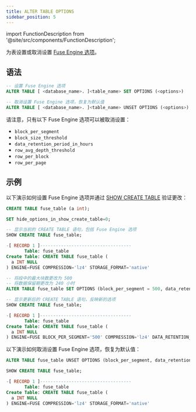 ```yaml
---
title: ALTER TABLE OPTIONS
sidebar_position: 5
---
```

import FunctionDescription from '@site/src/components/FunctionDescription';

<FunctionDescription description="引入或更新: v1.2.643"/>

为表设置或取消设置 [Fuse Engine 选项](../../../00-sql-reference/30-table-engines/00-fuse.md#fuse-engine-options)。

## 语法

```sql
-- 设置 Fuse Engine 选项
ALTER TABLE [ <database_name>. ]<table_name> SET OPTIONS (<options>)

-- 取消设置 Fuse Engine 选项，恢复为默认值
ALTER TABLE [ <database_name>. ]<table_name> UNSET OPTIONS (<options>)
```

请注意，只有以下 Fuse Engine 选项可以被取消设置：

- `block_per_segment`
- `block_size_threshold`
- `data_retention_period_in_hours`
- `row_avg_depth_threshold`
- `row_per_block`
- `row_per_page`

## 示例

以下演示如何设置 Fuse Engine 选项并通过 [SHOW CREATE TABLE](show-create-table.md) 验证更改：

```sql
CREATE TABLE fuse_table (a int);

SET hide_options_in_show_create_table=0;

-- 显示当前的 CREATE TABLE 语句，包括 Fuse Engine 选项
SHOW CREATE TABLE fuse_table;

-[ RECORD 1 ]-----------------------------------
       Table: fuse_table
Create Table: CREATE TABLE fuse_table (
  a INT NULL
) ENGINE=FUSE COMPRESSION='lz4' STORAGE_FORMAT='native'

-- 将段中的最大块数更改为 500
-- 将数据保留期更改为 240 小时
ALTER TABLE fuse_table SET OPTIONS (block_per_segment = 500, data_retention_period_in_hours = 240);

-- 显示更新后的 CREATE TABLE 语句，反映新的选项
SHOW CREATE TABLE fuse_table;

-[ RECORD 1 ]-----------------------------------
       Table: fuse_table
Create Table: CREATE TABLE fuse_table (
  a INT NULL
) ENGINE=FUSE BLOCK_PER_SEGMENT='500' COMPRESSION='lz4' DATA_RETENTION_PERIOD_IN_HOURS='240' STORAGE_FORMAT='native'
```

以下演示如何取消设置 Fuse Engine 选项，恢复为默认值：

```sql
ALTER TABLE fuse_table UNSET OPTIONS (block_per_segment, data_retention_period_in_hours);

SHOW CREATE TABLE fuse_table;

-[ RECORD 1 ]-----------------------------------
       Table: fuse_table
Create Table: CREATE TABLE fuse_table (
  a INT NULL
) ENGINE=FUSE COMPRESSION='lz4' STORAGE_FORMAT='native'
```